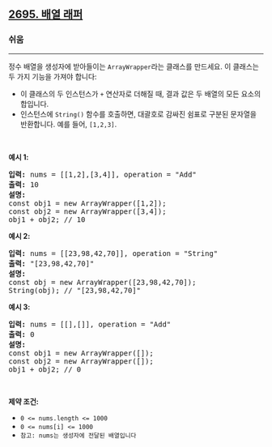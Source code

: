 <h2><a href="https://leetcode.com/problems/array-wrapper">2695. 배열 래퍼</a></h2><h3>쉬움</h3><hr><p>정수 배열을 생성자에 받아들이는 <code>ArrayWrapper</code>라는 클래스를 만드세요. 이 클래스는 두 가지 기능을 가져야 합니다:</p>

<ul>
	<li>이 클래스의 두 인스턴스가 <code>+</code> 연산자로 더해질 때, 결과 값은 두 배열의 모든 요소의 합입니다.</li>
	<li>인스턴스에 <code>String()</code> 함수를 호출하면, 대괄호로 감싸진 쉼표로 구분된 문자열을 반환합니다. 예를 들어, <code>[1,2,3]</code>.</li>
</ul>

<p>&nbsp;</p>
<p><strong class="example">예시 1:</strong></p>

<pre>
<strong>입력:</strong> nums = [[1,2],[3,4]], operation = &quot;Add&quot;
<strong>출력:</strong> 10
<strong>설명:</strong>
const obj1 = new ArrayWrapper([1,2]);
const obj2 = new ArrayWrapper([3,4]);
obj1 + obj2; // 10
</pre>

<p><strong class="example">예시 2:</strong></p>

<pre>
<strong>입력:</strong> nums = [[23,98,42,70]], operation = &quot;String&quot;
<strong>출력:</strong> &quot;[23,98,42,70]&quot;
<strong>설명:</strong>
const obj = new ArrayWrapper([23,98,42,70]);
String(obj); // &quot;[23,98,42,70]&quot;
</pre>

<p><strong class="example">예시 3:</strong></p>

<pre>
<strong>입력:</strong> nums = [[],[]], operation = &quot;Add&quot;
<strong>출력:</strong> 0
<strong>설명:</strong>
const obj1 = new ArrayWrapper([]);
const obj2 = new ArrayWrapper([]);
obj1 + obj2; // 0
</pre>

<p>&nbsp;</p>
<p><strong>제약 조건:</strong></p>

<ul>
	<li><code>0 &lt;= nums.length &lt;= 1000</code></li>
	<li><code>0 &lt;= nums[i]&nbsp;&lt;= 1000</code></li>
	<li><code>참고: nums는 생성자에 전달된 배열입니다</code></li>
</ul>